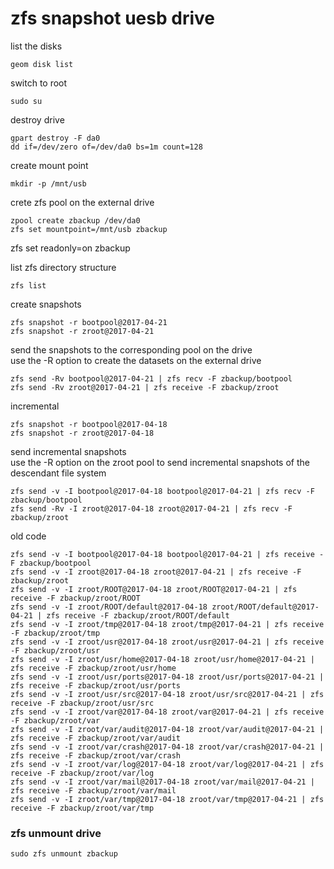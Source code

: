 # zfs snapshot uesb drive

list the disks

```
geom disk list
```

switch to root

```
sudo su
```

destroy drive

```
gpart destroy -F da0
dd if=/dev/zero of=/dev/da0 bs=1m count=128
```

create mount point

```
mkdir -p /mnt/usb
```

crete zfs pool on the external drive

```
zpool create zbackup /dev/da0
zfs set mountpoint=/mnt/usb zbackup
```

zfs set readonly=on zbackup

list zfs directory structure

```
zfs list
```

create snapshots

```
zfs snapshot -r bootpool@2017-04-21
zfs snapshot -r zroot@2017-04-21
```

send the snapshots to the corresponding pool on the drive  
use the -R option to create the datasets on the external drive

```
zfs send -Rv bootpool@2017-04-21 | zfs recv -F zbackup/bootpool
zfs send -Rv zroot@2017-04-21 | zfs receive -F zbackup/zroot
```

incremental 

```
zfs snapshot -r bootpool@2017-04-18
zfs snapshot -r zroot@2017-04-18
```

send incremental snapshots  
use the -R option on the zroot pool to send incremental snapshots of the descendant file system


```
zfs send -v -I bootpool@2017-04-18 bootpool@2017-04-21 | zfs recv -F zbackup/bootpool
zfs send -Rv -I zroot@2017-04-18 zroot@2017-04-21 | zfs recv -F zbackup/zroot
```

old code

```
zfs send -v -I bootpool@2017-04-18 bootpool@2017-04-21 | zfs receive -F zbackup/bootpool
zfs send -v -I zroot@2017-04-18 zroot@2017-04-21 | zfs receive -F zbackup/zroot
zfs send -v -I zroot/ROOT@2017-04-18 zroot/ROOT@2017-04-21 | zfs receive -F zbackup/zroot/ROOT
zfs send -v -I zroot/ROOT/default@2017-04-18 zroot/ROOT/default@2017-04-21 | zfs receive -F zbackup/zroot/ROOT/default
zfs send -v -I zroot/tmp@2017-04-18 zroot/tmp@2017-04-21 | zfs receive -F zbackup/zroot/tmp
zfs send -v -I zroot/usr@2017-04-18 zroot/usr@2017-04-21 | zfs receive -F zbackup/zroot/usr
zfs send -v -I zroot/usr/home@2017-04-18 zroot/usr/home@2017-04-21 | zfs receive -F zbackup/zroot/usr/home
zfs send -v -I zroot/usr/ports@2017-04-18 zroot/usr/ports@2017-04-21 | zfs receive -F zbackup/zroot/usr/ports
zfs send -v -I zroot/usr/src@2017-04-18 zroot/usr/src@2017-04-21 | zfs receive -F zbackup/zroot/usr/src
zfs send -v -I zroot/var@2017-04-18 zroot/var@2017-04-21 | zfs receive -F zbackup/zroot/var
zfs send -v -I zroot/var/audit@2017-04-18 zroot/var/audit@2017-04-21 | zfs receive -F zbackup/zroot/var/audit
zfs send -v -I zroot/var/crash@2017-04-18 zroot/var/crash@2017-04-21 | zfs receive -F zbackup/zroot/var/crash
zfs send -v -I zroot/var/log@2017-04-18 zroot/var/log@2017-04-21 | zfs receive -F zbackup/zroot/var/log
zfs send -v -I zroot/var/mail@2017-04-18 zroot/var/mail@2017-04-21 | zfs receive -F zbackup/zroot/var/mail
zfs send -v -I zroot/var/tmp@2017-04-18 zroot/var/tmp@2017-04-21 | zfs receive -F zbackup/zroot/var/tmp
```

### zfs unmount drive

```
sudo zfs unmount zbackup
```
